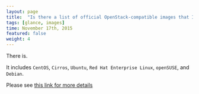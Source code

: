 ```yaml
---
layout: page
title:  "Is there a list of official OpenStack-compatible images that I can download for use with Glance? (CentOS, Ubuntu, etc.)"
tags: [glance, images]
time: November 17th, 2015
featured: false
weight: 4
---
```


There is.  

It includes `CentOS`, `Cirros`, `Ubuntu`, `Red Hat Enterprise Linux`, `openSUSE`, and `Debian`.  

Please see [this link for more details](http://docs.openstack.org/image-guide/content/ch_obtaining_images.html)

